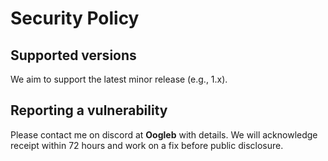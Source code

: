 # Security Policy

## Supported versions
We aim to support the latest minor release (e.g., 1.x).

## Reporting a vulnerability
Please contact me on discord at **Oogleb** with details. We will acknowledge receipt within 72 hours and work on a fix before public disclosure.
